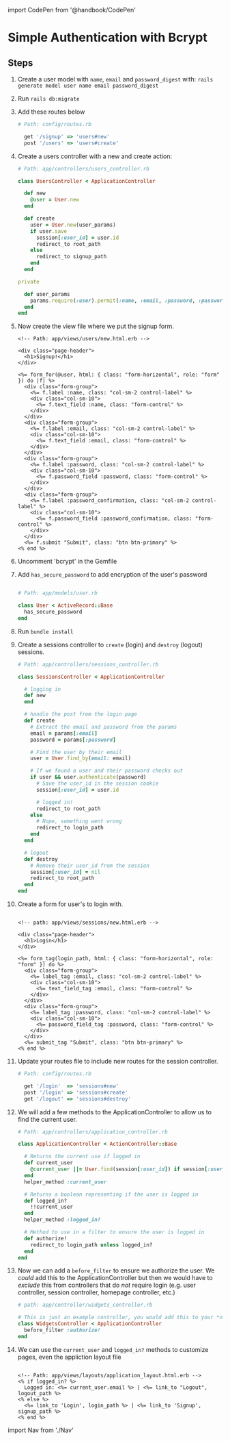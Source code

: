 import CodePen from '@handbook/CodePen'

# Simple Authentication with Bcrypt

## Steps

1. Create a user model with `name`, `email` and `password_digest` with: `rails generate model user name email password_digest`

2. Run `rails db:migrate`

3. Add these routes below

   ```ruby
   # Path: config/routes.rb

     get '/signup' => 'users#new'
     post '/users' => 'users#create'
   ```

4. Create a users controller with a new and create action:

   ```ruby
   # Path: app/controllers/users_controller.rb

   class UsersController < ApplicationController

     def new
       @user = User.new
     end

     def create
       user = User.new(user_params)
       if user.save
         session[:user_id] = user.id
         redirect_to root_path
       else
         redirect_to signup_path
       end
     end

   private

     def user_params
       params.require(:user).permit(:name, :email, :password, :password_confirmation)
     end
   end
   ```

5. Now create the view file where we put the signup form.

   ```HTML+ERB
   <!-- Path: app/views/users/new.html.erb -->

   <div class="page-header">
     <h1>Signup!</h1>
   </div>

   <%= form_for(@user, html: { class: "form-horizontal", role: "form" }) do |f| %>
     <div class="form-group">
       <%= f.label :name, class: "col-sm-2 control-label" %>
       <div class="col-sm-10">
         <%= f.text_field :name, class: "form-control" %>
       </div>
     </div>
     <div class="form-group">
       <%= f.label :email, class: "col-sm-2 control-label" %>
       <div class="col-sm-10">
         <%= f.text_field :email, class: "form-control" %>
       </div>
     </div>
     <div class="form-group">
       <%= f.label :password, class: "col-sm-2 control-label" %>
       <div class="col-sm-10">
         <%= f.password_field :password, class: "form-control" %>
       </div>
     </div>
     <div class="form-group">
       <%= f.label :password_confirmation, class: "col-sm-2 control-label" %>
       <div class="col-sm-10">
         <%= f.password_field :password_confirmation, class: "form-control" %>
       </div>
     </div>
     <%= f.submit "Submit", class: "btn btn-primary" %>
   <% end %>
   ```

6. Uncomment 'bcrypt' in the Gemfile

7. Add `has_secure_password` to add encryption of the user's password

   ```ruby

   # Path: app/models/user.rb

   class User < ActiveRecord::Base
     has_secure_password
   end
   ```

8. Run `bundle install`

9. Create a sessions controller to `create` (login) and `destroy` (logout) sessions.

   ```ruby
   # Path: app/controllers/sessions_controller.rb

   class SessionsController < ApplicationController

     # logging in
     def new
     end

     # handle the post from the login page
     def create
       # Extract the email and password from the params
       email = params[:email]
       password = params[:password]

       # Find the user by their email
       user = User.find_by(email: email)

       # If we found a user and their password checks out
       if user && user.authenticate(password)
         # Save the user_id in the session cookie
         session[:user_id] = user.id

         # logged in!
         redirect_to root_path
       else
         # Nope, something went wrong
         redirect_to login_path
       end
     end

     # logout
     def destroy
       # Remove their user_id from the session
       session[:user_id] = nil
       redirect_to root_path
     end
   end
   ```

10. Create a form for user's to login with.

    ```HTML+ERB

    <!-- path: app/views/sessions/new.html.erb -->

    <div class="page-header">
      <h1>Login</h1>
    </div>

    <%= form_tag(login_path, html: { class: "form-horizontal", role: "form" }) do %>
      <div class="form-group">
        <%= label_tag :email, class: "col-sm-2 control-label" %>
        <div class="col-sm-10">
          <%= text_field_tag :email, class: "form-control" %>
        </div>
      </div>
      <div class="form-group">
        <%= label_tag :password, class: "col-sm-2 control-label" %>
        <div class="col-sm-10">
          <%= password_field_tag :password, class: "form-control" %>
        </div>
      </div>
      <%= submit_tag "Submit", class: "btn btn-primary" %>
    <% end %>
    ```

11. Update your routes file to include new routes for the session controller.

    ```ruby
    # Path: config/routes.rb

      get '/login'  => 'sessions#new'
      post '/login' => 'sessions#create'
      get '/logout' => 'sessions#destroy'
    ```

12. We will add a few methods to the ApplicationController to allow us to find the current user.

    ```ruby
    # Path: app/controllers/application_controller.rb

    class ApplicationController < ActionController::Base

      # Returns the current use if logged in
      def current_user
        @current_user ||= User.find(session[:user_id]) if session[:user_id]
      end
      helper_method :current_user

      # Returns a boolean representing if the user is logged in
      def logged_in?
        !!current_user
      end
      helper_method :logged_in?

      # Method to use in a filter to ensure the user is logged in
      def authorize!
        redirect_to login_path unless logged_in?
      end
    end
    ```

13. Now we can add a `before_filter` to ensure we authorize the user. We _could_ add this to the ApplicationController but then we would have to _exclude_ this from controllers that do _not_ require login (e.g. user controller, session controller, homepage controller, etc.)

    ```ruby
    # path: app/controller/widgets_controller.rb

    # This is just an example controller, you would add this to your *own* controller files
    class WidgetsController < ApplicationController
      before_filter :authorize!
    end
    ```

14. We can use the `current_user` and `logged_in?` methods to customize pages, even the appliction layout file

    ```HTML+ERB

    <!-- Path: app/views/layouts/application_layout.html.erb -->
    <% if logged_in? %>
      Logged in: <%= current_user.email %> | <%= link_to "Logout", logout_path %>
    <% else %>
      <%= link_to 'Login', login_path %> | <%= link_to 'Signup', signup_path %>
    <% end %>
    ```

import Nav from './Nav'

<Nav/>
